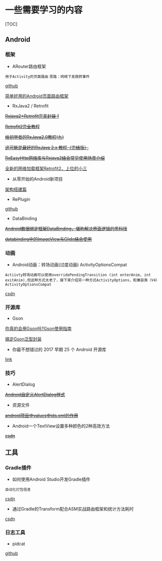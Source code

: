 # 一些需要学习的内容

[TOC]

## Android

### 框架

* ARouter路由框架

`用于Activity的页面路由`
`思路：网络下发跳转事件`

[github](https://github.com/alibaba/ARouter)

[简单好用的Android页面路由框架](http://www.jianshu.com/p/7cb2cc9b726a?from=groupmessage)

* RxJava2 / Retrofit

~~[Rxjava2+Retrofit完美封装 1](http://blog.csdn.net/qq_20521573/article/details/70991850)~~

~~[Retrofit2完全教程](http://www.jianshu.com/p/308f3c54abdd)~~

~~[给初学者的RxJava2.0教程(九)](http://www.jianshu.com/p/36e0f7f43a51)~~

~~[这可能是最好的RxJava 2.x 教程（完结版）](http://www.jianshu.com/p/0cd258eecf60)~~

~~[RxEasyHttp网络库与Rxjava2结合常见使用场景介绍](http://blog.csdn.net/zhouy478319399/article/details/78550248#insertcode)~~

[全新的网络加载框架Retrofit2，上位的小三](http://daidingkang.cc/2016/06/17/Retrofit2-network-framework-parsing/)

* 从零开始的Android新项目

[架构搭建篇](http://www.jianshu.com/p/f10bd07a03a7)

* RePlugin

[github](https://github.com/Qihoo360/RePlugin)

* DataBinding

~~[Android数据绑定框架DataBinding，堪称解决界面逻辑的黑科技](http://www.jianshu.com/p/2d3227d9707d)~~

~~[databinding中的ImageView与Glide结合使用](http://blog.csdn.net/zhuhai__yizhi/article/details/52922092)~~

### 动画

* Android动画：转场动画(过度动画) ActivityOptionsCompat

`Actiivty转场动画可以使用overridePendingTransition (int enterAnim, int exitAnim),但这种方式太老了，接下来介绍另一种方式ActivityOptions，和兼容类（V4）ActivityOptionsCompat`

[csdn](http://blog.csdn.net/ss1168805219/article/details/53445063)

### 开源库

* Gson

[你真的会用Gson吗?Gson使用指南](http://www.jianshu.com/p/e740196225a4)

[搞定Gson泛型封装](http://www.jianshu.com/p/d62c2be60617)

* 你最不想错过的 2017 早期 25 个 Android 开源库

[link](https://juejin.im/post/59e5fc92f265da43283fee89)

### 技巧

* AlertDialog

~~[Android自定义AlertDialog样式](http://blog.csdn.net/true100/article/details/52638508)~~

* 资源文件

~~[android项目中values中ids.xml的作用](http://blog.csdn.net/jdsjlzx/article/details/42024447)~~

* Android一个TextView设置多种颜色的2种高效方法

~~[csdn](http://blog.csdn.net/pengkv/article/details/42113225)~~

## 工具

### Gradle插件

- 如何使用Android Studio开发Gradle插件

`自动化打包信息`

[csdn](http://blog.csdn.net/sbsujjbcy/article/details/50782830)

* 通过Gradle的Transform配合ASM实战路由框架和统计方法耗时

[csdn](http://blog.csdn.net/neacy_zz/article/details/78546237?reload)

### 日志工具

* pidcat

[github](https://github.com/JakeWharton/pidcat)

